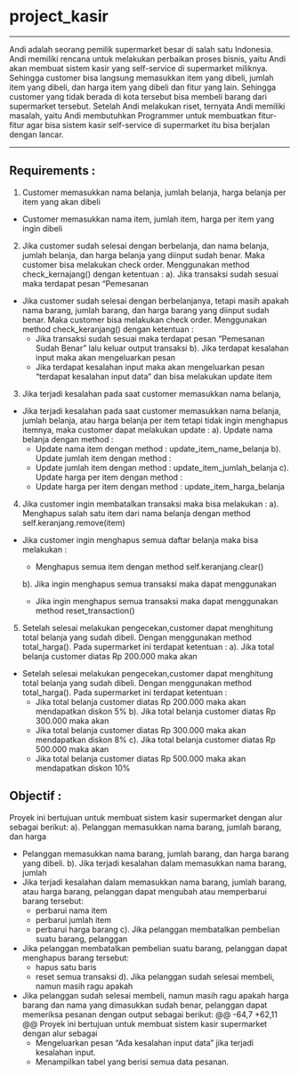 # project_kasir
---
Andi adalah seorang pemilik supermarket besar di salah satu Indonesia. Andi memiliki rencana untuk melakukan perbaikan proses bisnis, yaitu Andi akan membuat sistem kasir yang self-service di supermarket miliknya. Sehingga customer bisa langsung memasukkan item yang dibeli, jumlah item yang dibeli, dan harga item yang dibeli dan fitur yang lain.
Sehingga customer yang tidak berada di kota tersebut bisa membeli barang dari supermarket tersebut. Setelah Andi melakukan riset, ternyata Andi memiliki masalah, yaitu Andi membutuhkan Programmer untuk membuatkan fitur-fitur agar bisa sistem kasir self-service di supermarket itu bisa berjalan dengan lancar.

---

## Requirements :
1. Customer memasukkan nama belanja, jumlah belanja, harga belanja per item yang akan dibeli
* Customer memasukkan nama item, jumlah item, harga per item yang 
   ingin dibeli
2. Jika customer sudah selesai dengan berbelanja, dan nama belanja, jumlah belanja, dan harga belanja yang diinput sudah benar. Maka customer bisa melakukan check order. Menggunakan method check_kernajang() dengan ketentuan :
    a). Jika transaksi sudah sesuai maka terdapat pesan “Pemesanan 
* Jika customer sudah selesai dengan berbelanjanya, tetapi masih apakah nama barang, jumlah barang, dan harga barang yang diinput sudah benar. Maka customer bisa melakukan check order. Menggunakan method check_keranjang() dengan ketentuan :
    * Jika transaksi sudah sesuai maka terdapat pesan “Pemesanan 
        Sudah Benar” lalu keluar output transaksi
    b). Jika terdapat kesalahan input maka akan mengeluarkan pesan 
    * Jika terdapat kesalahan input maka akan mengeluarkan pesan 
        “terdapat kesalahan input data” dan bisa melakukan update item

3. Jika terjadi kesalahan pada saat customer memasukkan nama belanja,   
* Jika terjadi kesalahan pada saat customer memasukkan nama belanja,   
   jumlah belanja, atau harga belanja per item tetapi tidak ingin menghapus 
   itemnya, maka customer dapat melakukan update :
   a). Update nama belanja dengan method :
   * Update nama item dengan method :
       update_item_name_belanja
   b). Update jumlah item dengan method :
   * Update jumlah item dengan method :
       update_item_jumlah_belanja
   c). Update harga per item dengan method :
   * Update harga per item dengan method :
       update_item_harga_belanja

4.  Jika customer ingin membatalkan transaksi maka bisa melakukan :
   a). Menghapus salah satu item dari nama belanja dengan method
      self.keranjang.remove(item)
* Jika customer ingin menghapus semua daftar belanja maka bisa melakukan :
   * Menghapus semua item  dengan method
        self.keranjang.clear()

   b). Jika ingin menghapus semua transaksi maka dapat menggunakan 
   * Jika ingin menghapus semua transaksi maka dapat menggunakan 
       method
      reset_transaction()

5. Setelah selesai melakukan pengecekan,customer dapat menghitung total belanja yang sudah dibeli. Dengan menggunakan method total_harga(). Pada supermarket ini terdapat ketentuan :
   a). Jika total belanja customer diatas Rp 200.000 maka akan 
* Setelah selesai melakukan pengecekan,customer dapat menghitung total belanja yang sudah dibeli. Dengan menggunakan method total_harga(). Pada supermarket ini terdapat 
  ketentuan :
   * Jika total belanja customer diatas Rp 200.000 maka akan 
       mendapatkan diskon 5%
   b). Jika total belanja customer diatas Rp 300.000 maka akan 
   * Jika total belanja customer diatas Rp 300.000 maka akan 
       mendapatkan diskon 8%
   c). Jika total belanja customer diatas Rp 500.000 maka akan 
   * Jika total belanja customer diatas Rp 500.000 maka akan 
       mendapatkan diskon 10%

## Objectif :
Proyek ini bertujuan untuk membuat sistem kasir supermarket dengan alur sebagai berikut:
   a). Pelanggan memasukkan nama barang, jumlah barang, dan harga 
   * Pelanggan memasukkan nama barang, jumlah barang, dan harga 
       barang yang dibeli.
   b). Jika terjadi kesalahan dalam memasukkan nama barang, jumlah 
   * Jika terjadi kesalahan dalam memasukkan nama barang, jumlah 
       barang, atau harga barang, pelanggan dapat mengubah atau 
       memperbarui barang tersebut:
        * perbarui nama item
        * perbarui jumlah item
        * perbarui harga barang
   c). Jika pelanggan membatalkan pembelian suatu barang, pelanggan 
   * Jika pelanggan membatalkan pembelian suatu barang, pelanggan 
       dapat menghapus barang tersebut:
        * hapus satu baris 
        * reset semua transaksi
   d). Jika pelanggan sudah selesai membeli, namun masih ragu apakah 
   * Jika pelanggan sudah selesai membeli, namun masih ragu apakah 
       harga barang dan nama     yang dimasukkan sudah benar, 
       pelanggan dapat memeriksa pesanan dengan output sebagai 
       berikut:
@@ -64,7 +62,11 @@ Proyek ini bertujuan untuk membuat sistem kasir supermarket dengan alur sebagai
        * Mengeluarkan pesan “Ada kesalahan input data” jika terjadi 
          kesalahan input.
        * Menampilkan tabel yang berisi semua data pesanan.
